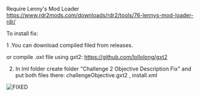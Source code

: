 Require Lenny's Mod Loader
https://www.rdr2mods.com/downloads/rdr2/tools/76-lennys-mod-loader-rdr/

To install fix:

1 .You can download compiled filed from releases.

or compile .oxt file using gxt2:
https://github.com/lollolong/gxt2

2. In lml folder create folder "Challenge 2 Objective Description Fix" and put both files there: challengeObjective.gxt2 , install.xml

![FIXED](https://github.com/user-attachments/assets/3d2c9832-7daf-43cc-b724-27442b33f160)

